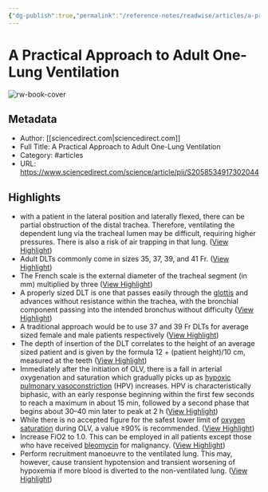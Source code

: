```yaml
---
{"dg-publish":true,"permalink":"/reference-notes/readwise/articles/a-practical-approach-to-adult-one-lung-ventilation/"}
---
```


# A Practical Approach to Adult One-Lung Ventilation

![rw-book-cover](https://ars.els-cdn.com/content/image/1-s2.0-S2058534918X00043-cov150h.gif)

## Metadata
- Author: [[sciencedirect.com\|sciencedirect.com]]
- Full Title: A Practical Approach to Adult One-Lung Ventilation
- Category: #articles
- URL: https://www.sciencedirect.com/science/article/pii/S2058534917302044

## Highlights
- with a patient in the lateral position and laterally flexed, there can be partial obstruction of the distal trachea. Therefore, ventilating the dependent lung via the tracheal lumen may be difficult, requiring higher pressures. There is also a risk of air trapping in that lung. ([View Highlight](https://read.readwise.io/read/01gqvsjt28en692nsrv6rjm3qt))
- Adult DLTs commonly come in sizes 35, 37, 39, and 41 Fr. ([View Highlight](https://read.readwise.io/read/01gqvskrvyj4ckte7cr0866571))
- The French scale is the external diameter of the tracheal segment (in mm) multiplied by three ([View Highlight](https://read.readwise.io/read/01gqvsky79yqddtx2v2n4td3zc))
- A properly sized DLT is one that passes easily through the [glottis](https://www.sciencedirect.com/topics/medicine-and-dentistry/glottis) and advances without resistance within the trachea, with the bronchial component passing into the intended bronchus without difficulty ([View Highlight](https://read.readwise.io/read/01gqvsm6pyxp55mksakzp5np9c))
- A traditional approach would be to use 37 and 39 Fr DLTs for average sized female and male patients respectively ([View Highlight](https://read.readwise.io/read/01gqvsmf8tt4744h71jvsx0061))
- The depth of insertion of the DLT correlates to the height of an average sized patient and is given by the formula 12 + (patient height)/10 cm, measured at the teeth ([View Highlight](https://read.readwise.io/read/01gqvspd3h3j56e0a6hez21pkf))
- Immediately after the initiation of OLV, there is a fall in arterial oxygenation and saturation which gradually picks up as [hypoxic pulmonary vasoconstriction](https://www.sciencedirect.com/topics/medicine-and-dentistry/hypoxic-pulmonary-vasoconstriction) (HPV) increases. HPV is characteristically biphasic, with an early response beginning within the first few seconds to reach a maximum in about 15 min, followed by a second phase that begins about 30–40 min later to peak at 2 h ([View Highlight](https://read.readwise.io/read/01gqvsrg6b3hmeqev2d7dj2w2s))
- While there is no accepted figure for the safest lower limit of [oxygen saturation](https://www.sciencedirect.com/topics/medicine-and-dentistry/oxygen-saturation) during OLV, a value ≥90% is recommended. ([View Highlight](https://read.readwise.io/read/01gqvssjyh63jd15v15fgrk4v0))
- Increase FiO2 to 1.0. This can be employed in all patients except those who have received [bleomycin](https://www.sciencedirect.com/topics/medicine-and-dentistry/bleomycin) for malignancy. ([View Highlight](https://read.readwise.io/read/01gqvst5k3p5nwjytx1wrq2scs))
- Perform recruitment manoeuvre to the ventilated lung. This may, however, cause transient hypotension and transient worsening of hypoxemia if more blood is diverted to the non-ventilated lung. ([View Highlight](https://read.readwise.io/read/01gqvstp5cnce279r9b903cwmx))
